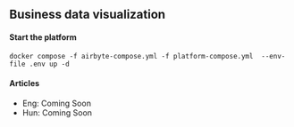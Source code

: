 ## Business data visualization 

#### Start the platform
`docker compose -f airbyte-compose.yml -f platform-compose.yml  --env-file .env up -d`

#### Articles
* Eng: Coming Soon
* Hun: Coming Soon
